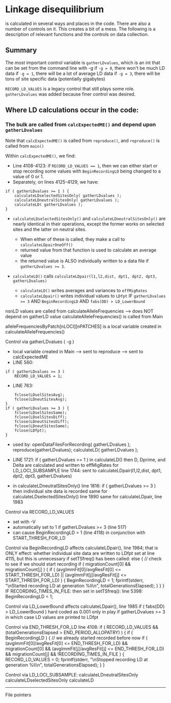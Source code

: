 # Linkage disequilibrium
is calculated in several ways and places in the code.  There are also a number of controls on it.  This creates a bit of a mess.  The following is a description of relevant functions and the controls on data collection.

## Summary
The most important control variable is `gatherLDvalues`, which is an int that can be set from the command line with -g
if `-g = 0`, there won't be much LD data
if `-g = 1`, there will be a lot of average LD data
if `-g = 3`, there will be tons of site specific data (potentially gigabytes)

`RECORD_LD_VALUES` is a legacy control that still plays some role.  `gatherLDvalues` was added because finer control was desired.



## Where LD calculations occur in the code:

### The bulk are called from `calcExpectedME()` and depend upon `gatherLDvalues`

Note that `calcExpectedME()` is called from `reproduce()`, and `reproduce()` is called from `main()`

Within `calcExpectedME()`, we find:
* Line 4108-4123: if `RECORD_LD_VALUES == 1`, then we can either start or stop recording some values with `BeginRecordingLD` being changed to a value of 0 or 1.
* Separately, on lines 4125-4129, we have:
```
if ( gatherLDvalues >= 1 ) {
    calculateLDselectedSitesOnly( gatherLDvalues );
    calculateLDneutralSitesOnly( gatherLDvalues );
    calculateLD( gatherLDvalues );
}
```
* `calculateLDselectedSitesOnly()` and `calculateLDneutralSitesOnly()` are nearly identical in their operations, except the former works on selected sites and the latter on neutral sites.
    * When either of these is called, they make a call to `calculateLDpairOneOff()`
    * returned value from that function is used to calculate an average value
    * the returned value is ALSO individually written to a data file if `gatherLDvalues >= 3`.

* `calculateLD()` calls `calculateLDpair(l1,l2,dist, dpt1, dpt2, dpt3, gatherLDvalues)`
    * `calculateLD()` writes averages and variances to `effMigRates`
    * `calculateLDpair()` writes individual values to `LDfpt` IF `gatherLDvalues >= 3` AND `BeginRecordingLD` AND `fabs(DD) > LD_LowerBound`


nsnLD values are called from calculateAlleleFrequencies --> does NOT depend on gatherLD value
calculateAlleleFrequencies() is called from Main



alleleFrequenciesByPatch[nLOCI][nPATCHES] is a local variable created in calculateAlleleFrequencies()



Control via gatherLDvalues ( -g <int>)
+ local variable created in Main --> sent to reproduce --> sent to calcExpectedME
+ LINE 560:
```
if ( gatherLDvalues >= 3 )
    RECORD_LD_VALUES = 1;
```
+ LINE 763:
``` if ( gatherLDvalues >= 1 ) {
    fclose(LDselSitesAvg);
    fclose(LDneutSitesAvg);
}
if ( gatherLDvalues >= 3 ) {
    fclose(LDselSitesSame);
    fclose(LDselSitesDiff);
    fclose(LDneutSitesDiff);
    fclose(LDneutSitesSame);
    fclose(LDfpt);
}
```
+ used by:
openDataFilesForRecording( gatherLDvalues );
reproduce(gatherLDvalues);
calculateLD( gatherLDvalues );
+ LINE 1721:  if ( gatherLDvalues >= 1 ) in calculateLD()
then D, Dprime, and Delta are calculated and written to effMigRates
for LD_LOCI_SUBSAMPLE
line 1744: sent to calculateLDpair(l1,l2,dist, dpt1, dpt2, dpt3, gatherLDvalues)

+ in calculateLDneutralSitesOnly()
line 1816: if ( gatherLDvalues >= 3 )
then individual site data is recorded
same for calculateLDselectedSitesOnly() line 1890
same for calculateLDpair, line 1983






Control via RECORD_LD_VALUES
+ set with -V
+ automatically set to 1 if gatherLDvalues >= 3 (line 517)
+ can cause BeginRecordingLD = 1 (line 4118) in conjunction with START_THRESH_FOR_LD

Control via BeginRecordingLD
affects calculateLDpair(), line 1984; that is ONLY effect: whether individual site data are written to LDfpt
set at line 4115, but this is unnecessary if setTSfreq() has been called:
else { // check to see if we should start recording
if ( migrationCount[0] && migrationCount[j] ) {
if ( (avgImmFit[0]/avgResFit[0] <= START_THRESH_FOR_LD) || (avgImmFit[j]/avgResFit[j] <= START_THRESH_FOR_LD) ) {
BeginRecordingLD = 1;
fprintf(stderr, "\nStarted recording LD at generation %li\n", totalGenerationsElapsed);
}
}
}
IF RECORDING_TIMES_IN_FILE: then set in setTSfreq():  line 5398: BeginRecordingLD = 1;

Control via LD_LowerBound
affects calculateLDpair(), line 1985
if ( fabs(DD) > LD_LowerBound )
hard coded as 0.001
only in play if gatherLDvalues >= 3
in which case LD values are printed to LDfpt

Control via END_THRESH_FOR_LD
line 4108:
if ( RECORD_LD_VALUES && (totalGenerationsElapsed > END_PERIOD_ALLOPATRY) ) {
if ( BeginRecordingLD ) { // we already started recorded before now
if ( (avgImmFit[0]/avgResFit[0] <= END_THRESH_FOR_LD) && migrationCount[0] && (avgImmFit[j]/avgResFit[j] <= END_THRESH_FOR_LD) && migrationCount[j] && !RECORDING_TIMES_IN_FILE ) {
RECORD_LD_VALUES = 0;
fprintf(stderr, "\nStopped recording LD at generation %li\n", totalGenerationsElapsed);
}
}


Control via LD_LOCI_SUBSAMPLE:
calculateLDneutralSitesOnly
calculateLDselectedSitesOnly
calculateLD


******************

File pointers

